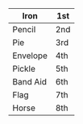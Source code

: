 ---
---

| Iron     | 1st |
|----------|-----|
| Pencil   | 2nd |
| Pie      | 3rd |
| Envelope | 4th |
| Pickle   | 5th |
| Band Aid | 6th |
| Flag     | 7th |
| Horse    | 8th |